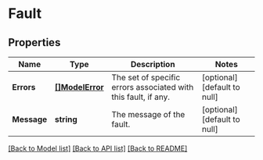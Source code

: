 # Fault

## Properties
Name | Type | Description | Notes
------------ | ------------- | ------------- | -------------
**Errors** | [**[]ModelError**](Error.md) | The set of specific errors associated with this fault, if any. | [optional] [default to null]
**Message** | **string** | The message of the fault. | [optional] [default to null]

[[Back to Model list]](../README.md#documentation-for-models) [[Back to API list]](../README.md#documentation-for-api-endpoints) [[Back to README]](../README.md)

